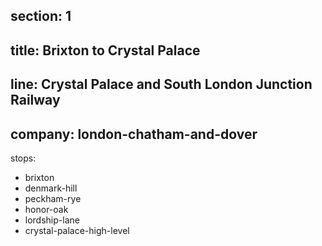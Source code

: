 ﻿section: 1
----
title: Brixton to Crystal Palace
----
line: Crystal Palace and South London Junction Railway
----
company: london-chatham-and-dover
----
stops:
- brixton
- denmark-hill
- peckham-rye
- honor-oak
- lordship-lane
- crystal-palace-high-level
